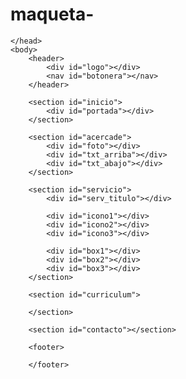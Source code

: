 # maqueta-<!DOCTYPE html>
<html>
    <head>
    	<title>Carrizo Joaquin</title>
    	<meta charset="utf-8">
    	<link rel="stylesheet" href="css/estilo.css">

    </head>
    <body>
    	<header>
    		<div id="logo"></div>
    		<nav id="botonera"></nav>
    	</header>

    	<section id="inicio">
    		<div id="portada"></div>
    	</section>

    	<section id="acercade">
    		<div id="foto"></div>
    		<div id="txt_arriba"></div>
    		<div id="txt_abajo"></div>
    	</section>

    	<section id="servicio">
    		<div id="serv_titulo"></div>

    		<div id="icono1"></div>
    		<div id="icono2"></div>
    		<div id="icono3"></div>

            <div id="box1"></div>
            <div id="box2"></div>
            <div id="box3"></div>
    	</section>

    	<section id="curriculum">

    	</section>

    	<section id="contacto"></section>

    	<footer>
    		
    	</footer>
   
   </body>

</html>
<style>

header, section, footer {
    width: 960px;
    margin-right: auto;
    margin-left: auto;
}

header {
    height: 100px;
    background-color: #7e822f;
    margin-bottom: 10px /*espacio entre la cabecera y el inicio*/
}

#logo{
    width: 250px;
    height: 100px;
    background-color: #e5ffcd;
    float: left;
}

#botonera {
    width: 200px;
    height: 100px;
    background-color: #119c90;
    float: left;
}



#portada {
    height: 600px;
    width: 960px;
    background-color: #7491a3;
    float: left;
    margin-bottom: 10px;

}



#foto {
    width: 450px;
    height: 580px;
    background-color: #00ffd0;
    float: left;
    margin-bottom: 10px;
}

#txt_arriba {
    width: 480px;
    height: 200px;
    background-color: #e2b5eB;
    float: right;
    margin-bottom: 10px;
}

#txt_abajo {
    width: 480px;
    height: 370px;
    background-color: #e2b5eB;
    float: right;
    margin-bottom: 10px;
}

#serv_titulo {
    height: 50px;
    width: 960px;
    background-color: #bBe6c4;
    /*float: left;*/
    margin-bottom: 10px;
}

#icono1 {
    width: 315px;
    height: 100px;
    background-color: #00ffd0;
    float: left;
    margin-bottom: 10px;

}

#icono2 {
    width: 315px;
    height: 100px;
    background-color: #61617a;
    float: left;
    margin-left: 10px; 
    margin-bottom: 10px;
}


#icono3 {
    width: 315px;
    height: 100px;
    background-color: #aBa7c7;
    float: right;
    margin-bottom: 10px;

}


#box1 {
    width: 315px;
    height: 328px;
    background-color: #e2b5eB;
    float: left;
    margin-bottom: 10px;

}


#box2 {
    width: 315px;
    height: 328px;
    background-color: #fc1cB3;
    float: left;
    margin-left: 10px;
    margin-bottom: 10px;

}


#box3 {
    width: 315px;
    height: 328px;
    background-color: #aBa7c7;
    float: right;
    margin-bottom: 10px;

}


#inicio {
    height: 600px;
    background-color: #00edd9;

}


#acercade{
    height: 600px;
    background-color: #ff9705;

}


#servicios{
    height: 500px;
    background-color: #ffe605;

}


#curriculum {
    height: 450px;
    background-color: #ffe605;
}

#contacto{
    height: 700px;
    background-color: #efbbcf;
}


footer {
    height: 130px;
    background-color:#07070e;
    margin-top: 10px;
}



 
